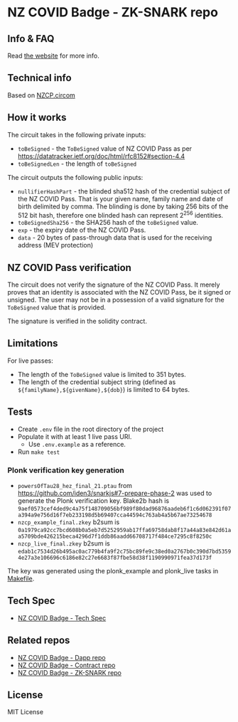# NZ COVID Badge - ZK-SNARK repo

## Info & FAQ
Read [the website](https://nzcb.netlify.app/) for more info.

## Technical info
Based on [NZCP.circom](https://github.com/noway/nzcp-circom)


## How it works

The circuit takes in the following private inputs:
- `toBeSigned` - the `ToBeSigned` value of NZ COVID Pass as per https://datatracker.ietf.org/doc/html/rfc8152#section-4.4
- `toBeSignedLen` - the length of `toBeSigned`


The circuit outputs the following public inputs:
- `nullifierHashPart` - the blinded sha512 hash of the credential subject of the NZ COVID Pass. That is your given name, family name and date of birth delimited by comma. The blinding is done by taking 256 bits of the 512 bit hash, therefore one blinded hash can represent 2<sup>256</sup> identities.
- `toBeSignedSha256` - the SHA256 hash of the `toBeSigned` value.
- `exp` - the expiry date of the NZ COVID Pass.
- `data` - 20 bytes of pass-through data that is used for the receiving address (MEV protection)

## NZ COVID Pass verification
The circuit does not verify the signature of the NZ COVID Pass. It merely proves that an identity is associated with the NZ COVID Pass, be it signed or unsigned. The user may not be in a possession of a valid signature for the `ToBeSigned` value that is provided.

The signature is verified in the solidity contract.

## Limitations
For live passes:
- The length of the `ToBeSigned` value is limited to 351 bytes.
- The length of the credential subject string (defined as `${familyName},${givenName},${dob}`) is limited to 64 bytes.

## Tests
- Create `.env` file in the root directory of the project
- Populate it with at least 1 live pass URI. 
    - Use `.env.example` as a reference.
- Run `make test`

### Plonk verification key generation
- `powersOfTau28_hez_final_21.ptau` from https://github.com/iden3/snarkjs#7-prepare-phase-2 was used to generate the Plonk verification key. Blake2b hash is `9aef0573cef4ded9c4a75f148709056bf989f80dad96876aadeb6f1c6d062391f07a394a9e756d16f7eb233198d5b69407cca44594c763ab4a5b67ae73254678`
- `nzcp_example_final.zkey` b2sum is `0a1979ca92cc7bcd608b0a5eb7d5252959ab17ffa69758dab8f17a44a83e842d61aa5709bde426215beca4296d7f1ddb86aadd66708717f484ce7295c8f8250c`
- `nzcp_live_final.zkey` b2sum is `edab1c7534d26b495ac0ac779b4fa9f2c75bc89fe9c38ed0a2767b0c390d7bd53594e27a3e106696c6186e82c27e6683f87fbe58d38f1190990971fea37d173f`

The key was generated using the plonk_example and plonk_live tasks in [Makefile](Makefile).

## Tech Spec
- [NZ COVID Badge - Tech Spec](https://github.com/noway/nzcb/blob/main/TECH_SPEC.md)

## Related repos
- [NZ COVID Badge - Dapp repo](https://github.com/noway/nzcb-dapp)
- [NZ COVID Badge - Contract repo](https://github.com/noway/nzcb)
- [NZ COVID Badge - ZK-SNARK repo](https://github.com/noway/nzcb-circom)

## License
MIT License
